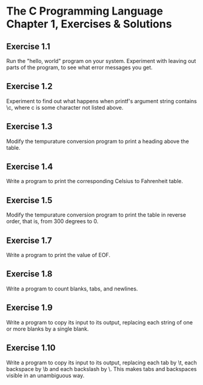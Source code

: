 # The C Programming Language Chapter 1, Exercises & Solutions

## Exercise 1.1

Run the "hello, world" program on your system.  Experiment with leaving out
parts of the program, to see what error messages you get.

## Exercise 1.2

Experiment to find out what happens when printf's argument string contains \c,
where c is some character not listed above.

## Exercise 1.3

Modify the tempurature conversion program to print a heading above the table.

## Exercise 1.4

Write a program to print the corresponding Celsius to Fahrenheit table.

## Exercise 1.5

Modify the tempurature conversion program to print the table in reverse order,
that is, from 300 degrees to 0.

## Exercise 1.7

Write a program to print the value of EOF.

## Exercise 1.8

Write a program to count blanks, tabs, and newlines.

## Exercise 1.9

Write a program to copy its input to its output, replacing each string of one
or more blanks by a single blank.

## Exercise 1.10

Write a program to copy its input to its output, replacing each tab by \t, each
backspace by \b and each backslash by \\.  This makes tabs and backspaces
visible in an unambiguous way.
